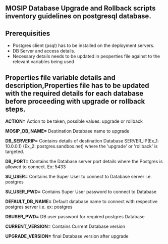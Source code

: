 ## MOSIP Database Upgrade and Rollback scripts inventory guidelines on postgresql database.
## Prerequisities
* Postgres client (psql) has to be installed on the deployment servers.
* DB Server and access details.
* Necessary details needs to be updated in peoperties file against to the relevant variables being used 

## Properties file variable details and description,Properties file has to be updated with the required details for each database before proceeding with upgrade or rollback steps.

**ACTION=** Action to be taken, possible values: upgrade or rollback

**MOSIP_DB_NAME=** Destination Database name to upgrade

**DB_SERVERIP=** Contains details of destination Database SERVER_IP(Ex_1: 10.0.0.1) (Ex_2: postgres.sandbox.net) where the 'upgrade' or 'rollback' is targeted.

**DB_PORT=** Contains the Database server port details where the Postgres is allowed to connect. Ex: 5433

**SU_USER=** Contains the Super User to connect to Database server i.e. postgres

**SU_USER_PWD=** Contains Super User password to connect to Database

**DEFAULT_DB_NAME=** Default database name to connect with respective postgres server i.e. ex: postgres

**DBUSER_PWD=** DB user password for required postgres Database

**CURRENT_VERSION=** Contains Current Database version

**UPGRADE_VERSION=** final Database version after upgrade
